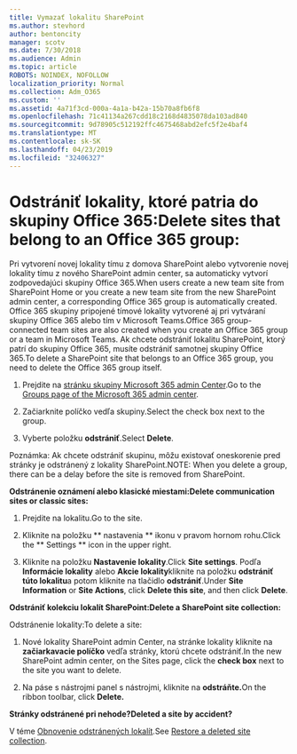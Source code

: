 ```yaml
---
title: Vymazať lokalitu SharePoint
ms.author: stevhord
author: bentoncity
manager: scotv
ms.date: 7/30/2018
ms.audience: Admin
ms.topic: article
ROBOTS: NOINDEX, NOFOLLOW
localization_priority: Normal
ms.collection: Adm_O365
ms.custom: ''
ms.assetid: 4a71f3cd-000a-4a1a-b42a-15b70a8fb6f8
ms.openlocfilehash: 71c41134a267cdd18c2168d4835078da103ad840
ms.sourcegitcommit: 9d78905c512192ffc4675468abd2efc5f2e4baf4
ms.translationtype: MT
ms.contentlocale: sk-SK
ms.lasthandoff: 04/23/2019
ms.locfileid: "32406327"
---
```

# <a name="delete-sites-that-belong-to-an-office-365-group"></a><span data-ttu-id="583ef-102">Odstrániť lokality, ktoré patria do skupiny Office 365:</span><span class="sxs-lookup"><span data-stu-id="583ef-102">Delete sites that belong to an Office 365 group:</span></span>

<span data-ttu-id="583ef-103">Pri vytvorení novej lokality tímu z domova SharePoint alebo vytvorenie novej lokality tímu z nového SharePoint admin center, sa automaticky vytvorí zodpovedajúci skupiny Office 365.</span><span class="sxs-lookup"><span data-stu-id="583ef-103">When users create a new team site from SharePoint Home or you create a new team site from the new SharePoint admin center, a corresponding Office 365 group is automatically created.</span></span> <span data-ttu-id="583ef-104">Office 365 skupiny pripojené tímové lokality vytvorené aj pri vytváraní skupiny Office 365 alebo tím v Microsoft Teams.</span><span class="sxs-lookup"><span data-stu-id="583ef-104">Office 365 group-connected team sites are also created when you create an Office 365 group or a team in Microsoft Teams.</span></span> <span data-ttu-id="583ef-105">Ak chcete odstrániť lokalitu SharePoint, ktorý patrí do skupiny Office 365, musíte odstrániť samotnej skupiny Office 365.</span><span class="sxs-lookup"><span data-stu-id="583ef-105">To delete a SharePoint site that belongs to an Office 365 group, you need to delete the Office 365 group itself.</span></span> 
  
1. <span data-ttu-id="583ef-106">Prejdite na [stránku skupiny Microsoft 365 admin Center](https://portal.office.com/adminportal/home#/groups).</span><span class="sxs-lookup"><span data-stu-id="583ef-106">Go to the [Groups page of the Microsoft 365 admin center](https://portal.office.com/adminportal/home#/groups).</span></span>
    
2. <span data-ttu-id="583ef-107">Začiarknite políčko vedľa skupiny.</span><span class="sxs-lookup"><span data-stu-id="583ef-107">Select the check box next to the group.</span></span>
    
3. <span data-ttu-id="583ef-108">Vyberte položku **odstrániť**.</span><span class="sxs-lookup"><span data-stu-id="583ef-108">Select **Delete**.</span></span>
    
<span data-ttu-id="583ef-109">Poznámka: Ak chcete odstrániť skupinu, môžu existovať oneskorenie pred stránky je odstránený z lokality SharePoint.</span><span class="sxs-lookup"><span data-stu-id="583ef-109">NOTE: When you delete a group, there can be a delay before the site is removed from SharePoint.</span></span>
  
<span data-ttu-id="583ef-110">**Odstránenie oznámení alebo klasické miestami:**</span><span class="sxs-lookup"><span data-stu-id="583ef-110">**Delete communication sites or classic sites:**</span></span>

1. <span data-ttu-id="583ef-111">Prejdite na lokalitu.</span><span class="sxs-lookup"><span data-stu-id="583ef-111">Go to the site.</span></span>
  
2. <span data-ttu-id="583ef-112">Kliknite na položku \*\* nastavenia \*\* ikonu v pravom hornom rohu.</span><span class="sxs-lookup"><span data-stu-id="583ef-112">Click the \*\* Settings \*\* icon in the upper right.</span></span> 
  
3. <span data-ttu-id="583ef-113">Kliknite na položku **Nastavenie lokality**.</span><span class="sxs-lookup"><span data-stu-id="583ef-113">Click **Site settings**.</span></span> <span data-ttu-id="583ef-114">Podľa **Informácie lokality** alebo **Akcie lokality**kliknite na položku **odstrániť túto lokalitu**a potom kliknite na tlačidlo **odstrániť**.</span><span class="sxs-lookup"><span data-stu-id="583ef-114">Under **Site Information** or **Site Actions**, click **Delete this site**, and then click **Delete**.</span></span>
  
<span data-ttu-id="583ef-115">**Odstrániť kolekciu lokalít SharePoint:**</span><span class="sxs-lookup"><span data-stu-id="583ef-115">**Delete a SharePoint site collection:**</span></span>

<span data-ttu-id="583ef-116">Odstránenie lokality:</span><span class="sxs-lookup"><span data-stu-id="583ef-116">To delete a site:</span></span>
  
1. <span data-ttu-id="583ef-117">Nové lokality SharePoint admin Center, na stránke lokality kliknite na **začiarkavacie políčko** vedľa stránky, ktorú chcete odstrániť.</span><span class="sxs-lookup"><span data-stu-id="583ef-117">In the new SharePoint admin center, on the Sites page, click the **check box** next to the site you want to delete.</span></span> 
    
2. <span data-ttu-id="583ef-118">Na páse s nástrojmi panel s nástrojmi, kliknite na **odstráňte.**</span><span class="sxs-lookup"><span data-stu-id="583ef-118">On the ribbon toolbar, click **Delete.**</span></span>
    
<span data-ttu-id="583ef-119">**Stránky odstránené pri nehode?**</span><span class="sxs-lookup"><span data-stu-id="583ef-119">**Deleted a site by accident?**</span></span>

<span data-ttu-id="583ef-120">V téme [Obnovenie odstránených lokalít](https://go.microsoft.com/fwlink/?linkid=867660).</span><span class="sxs-lookup"><span data-stu-id="583ef-120">See [Restore a deleted site collection](https://go.microsoft.com/fwlink/?linkid=867660).</span></span>
  

